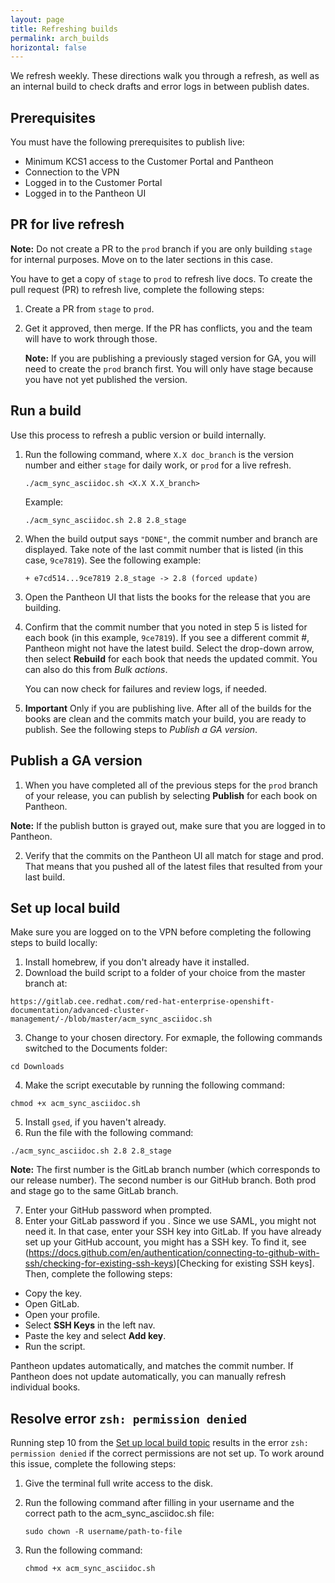 ```yaml
---
layout: page
title: Refreshing builds
permalink: arch_builds
horizontal: false
---
```


We refresh weekly. These directions walk you through a refresh, as well as an internal build to check drafts and error logs in between publish dates.

## Prerequisites

You must have the following prerequisites to publish live:

- Minimum KCS1 access to the Customer Portal and Pantheon
- Connection to the VPN
- Logged in to the Customer Portal
- Logged in to the Pantheon UI 

## PR for live refresh

**Note:** Do not create a PR to the `prod` branch if you are only building `stage` for internal purposes. Move on to the later sections in this case.

You have to get a copy of `stage` to `prod` to refresh live docs. To create the pull request (PR) to refresh live, complete the following steps:

1. Create a PR from `stage` to `prod`. 

2. Get it approved, then merge. If the PR has conflicts, you and the team will have to work through those.

   **Note:** If you are publishing a previously staged version for GA, you will need to create the `prod` branch first. You will only have stage because you have not yet published the version.
  
## Run a build

Use this process to refresh a public version or build internally.

1. Run the following command, where `X.X doc_branch` is the version number and either `stage` for daily work, or `prod` for a live refresh. 

   ```
   ./acm_sync_asciidoc.sh <X.X X.X_branch>
   ```
   Example:

   ```
   ./acm_sync_asciidoc.sh 2.8 2.8_stage 
   ```
   
2. When the build output says `"DONE"`, the commit number and branch are displayed. Take note of the last commit number that is listed (in this case, `9ce7819`). See the following example:

   ```
   + e7cd514...9ce7819 2.8_stage -> 2.8 (forced update)
   ```

3. Open the Pantheon UI that lists the books for the release that you are building. 

4. Confirm that the commit number that you noted in step 5 is listed for each book (in this example, `9ce7819`). If you see a different commit #, Pantheon might not have the latest build. Select the drop-down arrow, then select **Rebuild** for each book that needs the updated commit. You can also do this from _Bulk actions_. 

   You can now check for failures and review logs, if needed.

5. **Important** Only if you are publishing live. After all of the builds for the books are clean and the commits match your build, you are ready to publish. See the following steps to _Publish a GA version_.

## Publish a GA version
   
1. When you have completed all of the previous steps for the `prod` branch of your release, you can publish by selecting **Publish** for each book on Pantheon.

**Note:** If the publish button is grayed out, make sure that you are logged in to Pantheon. 

2. Verify that the commits on the Pantheon UI all match for stage and prod. That means that you pushed all of the latest files that resulted from your last build.

## Set up local build

Make sure you are logged on to the VPN before completing the following steps to build locally:

1. Install homebrew, if you don't already have it installed.
2. Download the build script to a folder of your choice from the master branch at: 
```
https://gitlab.cee.redhat.com/red-hat-enterprise-openshift-documentation/advanced-cluster-management/-/blob/master/acm_sync_asciidoc.sh
```
3. Change to your chosen directory. For exmaple, the following commands switched to the Documents folder:
```
cd Downloads
```
4. Make the script executable by running the following command:
```
chmod +x acm_sync_asciidoc.sh
```
5. Install `gsed`, if you haven't already.
6. Run the file with the following command:
```
./acm_sync_asciidoc.sh 2.8 2.8_stage
```

**Note:** The first number is the GitLab branch number (which corresponds to our release number). The second number is our GitHub branch. Both prod and stage go to the same GitLab branch.

7. Enter your GitHub password when prompted.
8. Enter your GitLab password if you . Since we use SAML, you might not need it. In that case, enter your SSH key into GitLab. If you have already set up your GitHub account, you might has a SSH key. To find it, see (https://docs.github.com/en/authentication/connecting-to-github-with-ssh/checking-for-existing-ssh-keys)[Checking for existing SSH keys]. Then, complete the following steps:
 - Copy the key.
 - Open GitLab.
 - Open your profile.
 - Select **SSH Keys** in the left nav.
 - Paste the key and select **Add key**. 
 - Run the script.
  
Pantheon updates automatically, and matches the commit number. If Pantheon does not update automatically, you can manually refresh individual books.

## Resolve error `zsh: permission denied`

Running step 10 from the [Set up local build topic](#set-up-local-build) results in the error `zsh: permission denied` if the correct permissions are not set up. To work around this issue, complete the following steps:

1. Give the terminal full write access to the disk.
2. Run the following command after filling in your username and the correct path to the acm_sync_asciidoc.sh file:
   
   ```
   sudo chown -R username/path-to-file
   ```
   
3. Run the following command:

   ```
   chmod +x acm_sync_asciidoc.sh
   ```
